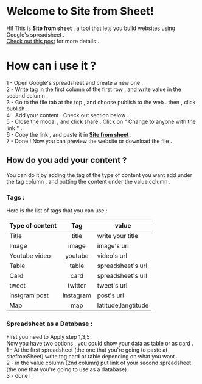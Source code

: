 ﻿# Welcome to Site from Sheet!

Hi! This is  **Site from sheet** , a tool that lets you build websites using Google's spreadsheet . \
[Check out this post](https://dev.to/hohooio823/my-100-days-build-websites-using-spreadsheets-30ec) for more details .

# How can i use it ?

1  -  Open Google's spreadsheet and create a new one . \
2 -  Write tag in the first column of the first row , and write value in the second column . \
3 - Go to the file tab at the top , and choose publish to the web . then , click publish . \
4 - Add your content . Check out section below . \
5 - Close the modal , and click share . Click on " Change to anyone with the link " . \
6 - Copy the link , and paste it in [**Site from sheet**](https://site-from-sheet.herokuapp.com/) . \
7 - Done ! Now you can preview the website or download the file .
## How do you add your content ?

You can do it by adding the tag of the type of content you want add under the tag column , and putting the content under the value column .

### Tags :

Here is the list of tags that you can use :

|Type of content|Tag|value|
| --------------- |:--------------:|--------------|
|Title|title|write your title|
|Image|image|image's url|
|Youtube video|youtube|video's url|
|Table|table|spreadsheet's url|
|Card|card|spreadsheet's url|
|tweet|twitter|tweet's url|
|instgram post|instagram|post's url|
|Map|map|latitude,langtitude|

### Spreadsheet as a Database :
First you need to Apply step 1,3,5 . \
Now you have two options , you could show your data as table or as card . \
1 - At the first spreadsheet (the one that you're going to paste at sitefromSheet) write tag card or table depending on what you want . \
2 - in the value column (2nd column) put link of your second spreadsheet (the one that you're going to use as a database). \
3 - done ! 

